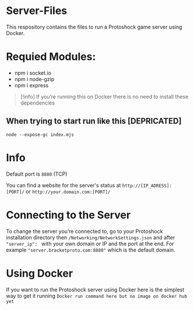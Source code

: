 # Server-Files
This respository contains the files to run a Protoshock game server using Docker.

# Requied Modules:
- npm i socket.io
- npm i node-gzip
- npm i express

>[!info]
>If you’re running this on Docker there is no need to install these dependencies

## When trying to start run like this [DEPRICATED]
```
node --expose-gc index.mjs
```

# Info
Default port is ``8880`` (TCP)

You can find a website for the server's status at ``http://[IP_ADRESS]:[PORT]/`` or
``http://your.domain.com:[PORT]/``

# Connecting to the Server

To change the server you’re connected to, go to your Protoshock installation directory then ``/Networking/NetworkSettings.json`` and after  ``"server_ip": `` with your own domain or IP and the port at the end. For example ``"server.bracketproto.com:8880"`` which is the default domain.

# Using Docker

If you want to run the Protoshock server using Docker here is the simplest way to get it running
``Docker run command here but no image on docker hub yet``
